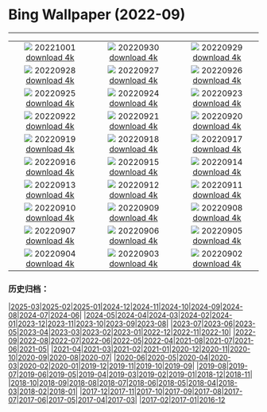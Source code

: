 # Bing Wallpaper (2022-09)
**************
| | | |
| :----: | :----: | :----: |
| ![](https://www.bing.com/th?id=OHR.EubalaenaAustralis_EN-CA4314073688_1920x1080.jpg) 20221001 [download 4k](https://www.bing.com/th?id=OHR.EubalaenaAustralis_EN-CA4314073688_UHD.jpg) | ![](https://www.bing.com/th?id=OHR.InfiniD_EN-CA2305883701_1920x1080.jpg) 20220930 [download 4k](https://www.bing.com/th?id=OHR.InfiniD_EN-CA2305883701_UHD.jpg) | ![](https://www.bing.com/th?id=OHR.MapleDrops_EN-CA3949762324_1920x1080.jpg) 20220929 [download 4k](https://www.bing.com/th?id=OHR.MapleDrops_EN-CA3949762324_UHD.jpg) |
| ![](https://www.bing.com/th?id=OHR.YellowstoneUGB_EN-CA1968771874_1920x1080.jpg) 20220928 [download 4k](https://www.bing.com/th?id=OHR.YellowstoneUGB_EN-CA1968771874_UHD.jpg) | ![](https://www.bing.com/th?id=OHR.SusitnaRiver_EN-CA1792752214_1920x1080.jpg) 20220927 [download 4k](https://www.bing.com/th?id=OHR.SusitnaRiver_EN-CA1792752214_UHD.jpg) | ![](https://www.bing.com/th?id=OHR.AmazonMangroves_EN-CA1667537803_1920x1080.jpg) 20220926 [download 4k](https://www.bing.com/th?id=OHR.AmazonMangroves_EN-CA1667537803_UHD.jpg) |
| ![](https://www.bing.com/th?id=OHR.DarkSkyAcadia_EN-CA7870219189_1920x1080.jpg) 20220925 [download 4k](https://www.bing.com/th?id=OHR.DarkSkyAcadia_EN-CA7870219189_UHD.jpg) | ![](https://www.bing.com/th?id=OHR.GoldenJellyfish_EN-CA1419746673_1920x1080.jpg) 20220924 [download 4k](https://www.bing.com/th?id=OHR.GoldenJellyfish_EN-CA1419746673_UHD.jpg) | ![](https://www.bing.com/th?id=OHR.LastDollarRoad_EN-CA8128930397_1920x1080.jpg) 20220923 [download 4k](https://www.bing.com/th?id=OHR.LastDollarRoad_EN-CA8128930397_UHD.jpg) |
| ![](https://www.bing.com/th?id=OHR.PWPeaceDoves_EN-CA8001451933_1920x1080.jpg) 20220922 [download 4k](https://www.bing.com/th?id=OHR.PWPeaceDoves_EN-CA8001451933_UHD.jpg) | ![](https://www.bing.com/th?id=OHR.SitkaOtters_EN-CA7888547243_1920x1080.jpg) 20220921 [download 4k](https://www.bing.com/th?id=OHR.SitkaOtters_EN-CA7888547243_UHD.jpg) | ![](https://www.bing.com/th?id=OHR.QueenFuneral_EN-CA7840965596_1920x1080.jpg) 20220920 [download 4k](https://www.bing.com/th?id=OHR.QueenFuneral_EN-CA7840965596_UHD.jpg) |
| ![](https://www.bing.com/th?id=OHR.ArashiyamaBamboo_EN-CA7656704553_1920x1080.jpg) 20220919 [download 4k](https://www.bing.com/th?id=OHR.ArashiyamaBamboo_EN-CA7656704553_UHD.jpg) | ![](https://www.bing.com/th?id=OHR.Wellenflug_EN-CA7193326818_1920x1080.jpg) 20220918 [download 4k](https://www.bing.com/th?id=OHR.Wellenflug_EN-CA7193326818_UHD.jpg) | ![](https://www.bing.com/th?id=OHR.PianePuma_EN-CA7075044714_1920x1080.jpg) 20220917 [download 4k](https://www.bing.com/th?id=OHR.PianePuma_EN-CA7075044714_UHD.jpg) |
| ![](https://www.bing.com/th?id=OHR.JohnstonWater_EN-CA1470869974_1920x1080.jpg) 20220916 [download 4k](https://www.bing.com/th?id=OHR.JohnstonWater_EN-CA1470869974_UHD.jpg) | ![](https://www.bing.com/th?id=OHR.MarbleCanyon_EN-CA6968224710_1920x1080.jpg) 20220915 [download 4k](https://www.bing.com/th?id=OHR.MarbleCanyon_EN-CA6968224710_UHD.jpg) | ![](https://www.bing.com/th?id=OHR.BHNMBelize_EN-CA8425581577_1920x1080.jpg) 20220914 [download 4k](https://www.bing.com/th?id=OHR.BHNMBelize_EN-CA8425581577_UHD.jpg) |
| ![](https://www.bing.com/th?id=OHR.Aracari_EN-CA6779439473_1920x1080.jpg) 20220913 [download 4k](https://www.bing.com/th?id=OHR.Aracari_EN-CA6779439473_UHD.jpg) | ![](https://www.bing.com/th?id=OHR.KeralaIndia_EN-CA6688620057_1920x1080.jpg) 20220912 [download 4k](https://www.bing.com/th?id=OHR.KeralaIndia_EN-CA6688620057_UHD.jpg) | ![](https://www.bing.com/th?id=OHR.KLMidAutumn_EN-CA6464499609_1920x1080.jpg) 20220911 [download 4k](https://www.bing.com/th?id=OHR.KLMidAutumn_EN-CA6464499609_UHD.jpg) |
| ![](https://www.bing.com/th?id=OHR.TorontoTIFF_EN-CA0219981942_1920x1080.jpg) 20220910 [download 4k](https://www.bing.com/th?id=OHR.TorontoTIFF_EN-CA0219981942_UHD.jpg) | ![](https://www.bing.com/th?id=OHR.CircumnavigationAnni_EN-CA4359179803_1920x1080.jpg) 20220909 [download 4k](https://www.bing.com/th?id=OHR.CircumnavigationAnni_EN-CA4359179803_UHD.jpg) | ![](https://www.bing.com/th?id=OHR.MuseudoAmanha_EN-CA4176504788_1920x1080.jpg) 20220908 [download 4k](https://www.bing.com/th?id=OHR.MuseudoAmanha_EN-CA4176504788_UHD.jpg) |
| ![](https://www.bing.com/th?id=OHR.EmeraldYoho_EN-CA7965872209_1920x1080.jpg) 20220907 [download 4k](https://www.bing.com/th?id=OHR.EmeraldYoho_EN-CA7965872209_UHD.jpg) | ![](https://www.bing.com/th?id=OHR.TaigaRoad_EN-CA4029603800_1920x1080.jpg) 20220906 [download 4k](https://www.bing.com/th?id=OHR.TaigaRoad_EN-CA4029603800_UHD.jpg) | ![](https://www.bing.com/th?id=OHR.ArambolBeach_EN-CA3806921357_1920x1080.jpg) 20220905 [download 4k](https://www.bing.com/th?id=OHR.ArambolBeach_EN-CA3806921357_UHD.jpg) |
| ![](https://www.bing.com/th?id=OHR.MalaysiaTwinTowers_EN-CA3706876408_1920x1080.jpg) 20220904 [download 4k](https://www.bing.com/th?id=OHR.MalaysiaTwinTowers_EN-CA3706876408_UHD.jpg) | ![](https://www.bing.com/th?id=OHR.SeitanLimania_EN-CA3607557677_1920x1080.jpg) 20220903 [download 4k](https://www.bing.com/th?id=OHR.SeitanLimania_EN-CA3607557677_UHD.jpg) | ![](https://www.bing.com/th?id=OHR.WildlifeCrossing_EN-CA3514714921_1920x1080.jpg) 20220902 [download 4k](https://www.bing.com/th?id=OHR.WildlifeCrossing_EN-CA3514714921_UHD.jpg) |

### 历史归档：

|[2025-03](/../2025-03/2025-03.md)|[2025-02](/../2025-02/2025-02.md)|[2025-01](/../2025-01/2025-01.md)|[2024-12](/../2024-12/2024-12.md)|[2024-11](/../2024-11/2024-11.md)|[2024-10](/../2024-10/2024-10.md)|[2024-09](/../2024-09/2024-09.md)|[2024-08](/../2024-08/2024-08.md)|[2024-07](/../2024-07/2024-07.md)|[2024-06](/../2024-06/2024-06.md)|
|[2024-05](/../2024-05/2024-05.md)|[2024-04](/../2024-04/2024-04.md)|[2024-03](/../2024-03/2024-03.md)|[2024-02](/../2024-02/2024-02.md)|[2024-01](/../2024-01/2024-01.md)|[2023-12](/../2023-12/2023-12.md)|[2023-11](/../2023-11/2023-11.md)|[2023-10](/../2023-10/2023-10.md)|[2023-09](/../2023-09/2023-09.md)|[2023-08](/../2023-08/2023-08.md)|
|[2023-07](/../2023-07/2023-07.md)|[2023-06](/../2023-06/2023-06.md)|[2023-05](/../2023-05/2023-05.md)|[2023-04](/../2023-04/2023-04.md)|[2023-03](/../2023-03/2023-03.md)|[2023-02](/../2023-02/2023-02.md)|[2023-01](/../2023-01/2023-01.md)|[2022-12](/../2022-12/2022-12.md)|[2022-11](/../2022-11/2022-11.md)|[2022-10](/../2022-10/2022-10.md)|
|[2022-09](/2022-09.md)|[2022-08](/../2022-08/2022-08.md)|[2022-07](/../2022-07/2022-07.md)|[2022-06](/../2022-06/2022-06.md)|[2022-05](/../2022-05/2022-05.md)|[2022-04](/../2022-04/2022-04.md)|[2021-08](/../2021-08/2021-08.md)|[2021-07](/../2021-07/2021-07.md)|[2021-06](/../2021-06/2021-06.md)|[2021-05](/../2021-05/2021-05.md)|
|[2021-04](/../2021-04/2021-04.md)|[2021-03](/../2021-03/2021-03.md)|[2021-02](/../2021-02/2021-02.md)|[2021-01](/../2021-01/2021-01.md)|[2020-12](/../2020-12/2020-12.md)|[2020-11](/../2020-11/2020-11.md)|[2020-10](/../2020-10/2020-10.md)|[2020-09](/../2020-09/2020-09.md)|[2020-08](/../2020-08/2020-08.md)|[2020-07](/../2020-07/2020-07.md)|
|[2020-06](/../2020-06/2020-06.md)|[2020-05](/../2020-05/2020-05.md)|[2020-04](/../2020-04/2020-04.md)|[2020-03](/../2020-03/2020-03.md)|[2020-02](/../2020-02/2020-02.md)|[2020-01](/../2020-01/2020-01.md)|[2019-12](/../2019-12/2019-12.md)|[2019-11](/../2019-11/2019-11.md)|[2019-10](/../2019-10/2019-10.md)|[2019-09](/../2019-09/2019-09.md)|
|[2019-08](/../2019-08/2019-08.md)|[2019-07](/../2019-07/2019-07.md)|[2019-06](/../2019-06/2019-06.md)|[2019-05](/../2019-05/2019-05.md)|[2019-04](/../2019-04/2019-04.md)|[2019-03](/../2019-03/2019-03.md)|[2019-02](/../2019-02/2019-02.md)|[2019-01](/../2019-01/2019-01.md)|[2018-12](/../2018-12/2018-12.md)|[2018-11](/../2018-11/2018-11.md)|
|[2018-10](/../2018-10/2018-10.md)|[2018-09](/../2018-09/2018-09.md)|[2018-08](/../2018-08/2018-08.md)|[2018-07](/../2018-07/2018-07.md)|[2018-06](/../2018-06/2018-06.md)|[2018-05](/../2018-05/2018-05.md)|[2018-04](/../2018-04/2018-04.md)|[2018-03](/../2018-03/2018-03.md)|[2018-02](/../2018-02/2018-02.md)|[2018-01](/../2018-01/2018-01.md)|
|[2017-12](/../2017-12/2017-12.md)|[2017-11](/../2017-11/2017-11.md)|[2017-10](/../2017-10/2017-10.md)|[2017-09](/../2017-09/2017-09.md)|[2017-08](/../2017-08/2017-08.md)|[2017-07](/../2017-07/2017-07.md)|[2017-06](/../2017-06/2017-06.md)|[2017-05](/../2017-05/2017-05.md)|[2017-04](/../2017-04/2017-04.md)|[2017-03](/../2017-03/2017-03.md)|
|[2017-02](/../2017-02/2017-02.md)|[2017-01](/../2017-01/2017-01.md)|[2016-12](/../2016-12/2016-12.md)